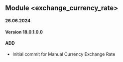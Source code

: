 ## Module <exchange_currency_rate>

#### 26.06.2024
#### Version 18.0.1.0.0
#### ADD

- Initial commit for Manual Currency Exchange Rate
